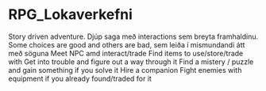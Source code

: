# RPG_Lokaverkefni

Story driven adventure. Djúp saga með interactions sem breyta framhaldinu. 
Some choices are good and others are bad, sem leiða í mismundandi átt með söguna
Meet NPC amd interact/trade
Find items to use/store/trade with
Get into trouble and figure out a way through it
Find a mistery / puzzle and gain something if you solve it
Hire a companion
Fight enemies with equipment if you already found/traded for it
